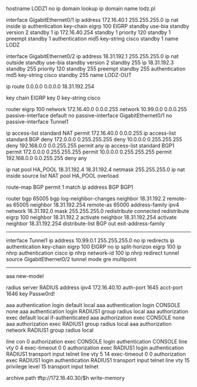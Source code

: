hostname LODZ1
no ip domain lookup
ip domain name lodz.pl

interface GigabitEthernet0/1
 ip address 172.16.40.1 255.255.255.0
 ip nat inside
 ip authentication key-chain eigrp 100 EIGRP
 standby use-bia
 standby version 2
 standby 1 ip 172.16.40.254
 standby 1 priority 120
 standby 1 preempt
 standby 1 authentication md5 key-string cisco
 standby 1 name LODZ
 
interface GigabitEthernet0/2
 ip address 18.31.192.1 255.255.255.0
 ip nat outside
 standby use-bia
 standby version 2
 standby 255 ip 18.31.192.3
 standby 255 priority 120
 standby 255 preempt
 standby 255 authentication md5 key-string cisco
 standby 255 name LODZ-OUT

ip route 0.0.0.0 0.0.0.0 18.31.192.254

key chain EIGRP
 key 0
  key-string cisco

router eigrp 100
 network 172.16.40.0 0.0.0.255
 network 10.99.0.0 0.0.0.255
 passive-interface default
 no passive-interface GigabitEthernet0/1
 no passive-interface Tunnel1

ip access-list standard NAT
 permit 172.16.40.0 0.0.0.255
ip access-list standard BGP
 deny 172.0.0.0 0.255.255.255
 deny 10.0.0.0 0.255.255.255
 deny 192.168.0.0 0.0.255.255
 permit any
ip access-list standard BGP1
 permit 172.0.0.0 0.255.255.255
 permit 10.0.0.0 0.255.255.255
 permit 192.168.0.0 0.0.255.255
 deny any

ip nat pool HA_POOL 18.31.192.4 18.31.192.4 netmask 255.255.255.0
ip nat inside source list NAT pool HA_POOL overload

route-map BGP permit 1 
 match ip address BGP BGP1

router bgp 65005
 bgp log-neighbor-changes
 neighbor 18.31.192.2 remote-as 65005
 neighbor 18.31.192.254 remote-as 65000
 address-family ipv4
  network 18.31.192.0 mask 255.255.255.0
  redistribute connected
  redistribute eigrp 100
  neighbor 18.31.192.2 activate
  neighbor 18.31.192.254 activate
  neighbor 18.31.192.254 distribute-list BGP out
 exit-address-family

--------------------------------------

interface Tunnel1
 ip address 10.99.0.1 255.255.255.0
 no ip redirects
 ip authentication key-chain eigrp 100 EIGRP
 no ip split-horizon eigrp 100
 ip nhrp authentication cisco
 ip nhrp network-id 100
 ip nhrp redirect
 tunnel source GigabitEthernet0/2
 tunnel mode gre multipoint

--------------------------------------

aaa new-model

radius server RADIUS
 address ipv4 172.16.40.10 auth-port 1645 acct-port 1646
 key Passw0rd!

aaa authentication login default local
aaa authentication login CONSOLE none
aaa authentication login RADIUS1 group radius local
aaa authorization exec default local if-authenticated 
aaa authorization exec CONSOLE none 
aaa authorization exec RADIUS1 group radius local 
aaa authorization network RADIUS1 group radius local 

line con 0
 authorization exec CONSOLE
 login authentication CONSOLE
line vty 0 4
 exec-timeout 0 0
 authorization exec RADIUS1
 login authentication RADIUS1
 transport input telnet
line vty 5 14
 exec-timeout 0 0
 authorization exec RADIUS1
 login authentication RADIUS1
 transport input telnet
line vty 15
 privilege level 15
 transport input telnet

archive
 path tftp://172.16.40.30/$h
 write-memory

